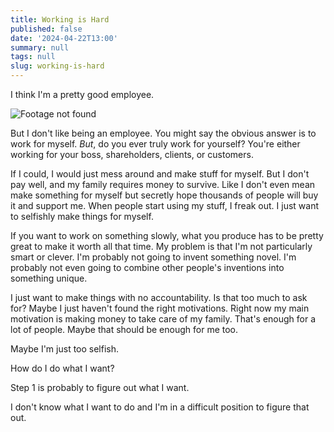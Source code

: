 ```yaml
---
title: Working is Hard
published: false
date: '2024-04-22T13:00'
summary: null
tags: null
slug: working-is-hard
---
```


I think I'm a pretty good employee.

![Footage not found](https://samwarnick.com/media/2024-04-22-footage-not-found.jpg "😬")

But I don't like being an employee. You might say the obvious answer is to work for myself. _But_, do you ever truly work for yourself? You're either working for your boss, shareholders, clients, or customers.

If I could, I would just mess around and make stuff for myself. But I don't pay well, and my family requires money to survive. Like I don't even mean make something for myself but secretly hope thousands of people will buy it and support me. When people start using my stuff, I freak out. I just want to selfishly make things for myself.

If you want to work on something slowly, what you produce has to be pretty great to make it worth all that time. My problem is that I'm not particularly smart or clever. I'm probably not going to invent something novel. I'm probably not even going to combine other people's inventions into something unique.

I just want to make things with no accountability. Is that too much to ask for? Maybe I just haven't found the right motivations. Right now my main motivation is making money to take care of my family. That's enough for a lot of people. Maybe that should be enough for me too.

Maybe I'm just too selfish.

How do I do what I want?

Step 1 is probably to figure out what I want.

I don't know what I want to do and I'm in a difficult position to figure that out.
